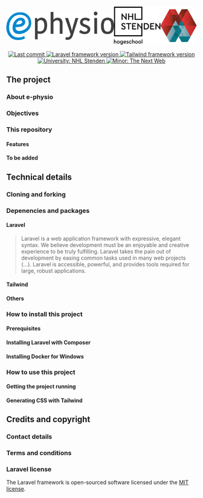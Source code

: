 <p style="display: flex; justify-content: space-around; align-items: center;">
    <a href="https://e-physio.org/" target="_blank">
        <img src="https://raw.githubusercontent.com/yansiegers/E-Physio/main/public/img/logo.png" 
        alt="Logo e-physio" height="75">
    </a>
    <a href="">
        <img src="https://raw.githubusercontent.com/yansiegers/E-Physio/main/public/img/NHL-Stenden-PNG.png" alt="Logo NHL Stenden" height="100">
    </a>
    <a href="">
        <img src="https://raw.githubusercontent.com/yansiegers/E-Physio/main/public/img/The-Next-Web.gif" alt="Logo The Next Web" height="100">
    </a> 
</p>

<p align="center">
    <a href="https://github.com/yansiegers/E-Physio/branches">
        <img src="https://img.shields.io/github/last-commit/yansiegers/E-Physio" alt="Last commit">
    </a>
    <a href="https://laravel.com/docs/8.x">
        <img src="https://img.shields.io/badge/Laravel-v8.x-important" alt="Laravel framework version">
    </a>
    <a href="https://tailwindcss.com/docs">
        <img src="https://img.shields.io/badge/Tailwind-v2.x-important" alt="Tailwind framework version">
    </a>
    <a href="https://nhlstenden.com/">
        <img src="https://img.shields.io/badge/university-NHL%20Stenden-blue" alt="University: NHL Stenden">
    </a>
    <a href="https://nhlstenden.com/">
        <img src="https://img.shields.io/badge/minor-The%20Next%20Web-red" alt="Minor: The Next Web">
    </a>
</p>

## The project

### About e-physio

### Objectives

### This repository

#### Features

#### To be added

## Technical details

### Cloning and forking

### Depenencies and packages

#### Laravel
> Laravel is a web application framework with expressive, elegant syntax. We believe development must be an enjoyable and creative experience to be truly fulfilling. Laravel takes the pain out of development by easing common tasks used in many web projects (...). Laravel is accessible, powerful, and provides tools required for large, robust applications.

#### Tailwind

#### Others

### How to install this project

#### Prerequisites

#### Installing Laravel with Composer

#### Installing Docker for Windows

### How to use this project

#### Getting the project running

#### Generating CSS with Tailwind

## Credits and copyright

### Contact details

### Terms and conditions 

### Laravel license
The Laravel framework is open-sourced software licensed under the [MIT license](https://opensource.org/licenses/MIT).
